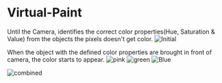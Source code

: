 # Virtual-Paint
Until the Camera, identifies the correct color properties(Hue, Saturation & Value) from the objects the pixels doesn't get color. 
![Initial](https://user-images.githubusercontent.com/53963944/142591041-74230a14-9bf8-47c0-adb9-9961c314189b.jpg)

When the object with the defined color properties are brought in front of camera, the color starts to appear.
![pink](https://user-images.githubusercontent.com/53963944/142591648-84cceec4-4329-4df7-88aa-a3b878cf2e1e.jpg)
![green](https://user-images.githubusercontent.com/53963944/142591674-b0659efc-9648-4811-883b-07c3e001a138.jpg)
![Blue](https://user-images.githubusercontent.com/53963944/142591692-4c3482d3-9dae-4bcd-922a-7e41d1bc9d9c.png)

![combined](https://user-images.githubusercontent.com/53963944/142591705-ecaa160f-cbc8-47ec-91ff-c4f0b32a2415.jpg)
